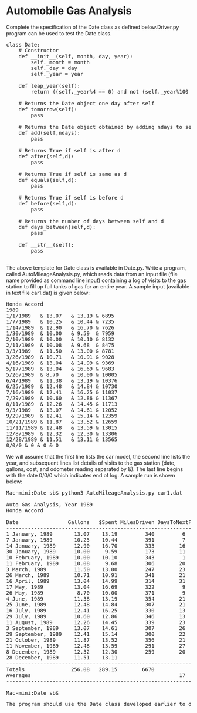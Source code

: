 # Automobile Gas Analysis
Complete the specification of the Date class as defined below.Driver.py program can be used to test the Date class.
<pre>
class Date:
	# Constructor
	def __init__(self, month, day, year):
		self._month = month
		self._day = day
		self._year = year

	def leap_year(self):
		return ((self._year%4 == 0) and not (self._year%100 == 0 and self._year%400 != 0))

	# Returns the Date object one day after self
	def tomorrow(self):
		pass

	# Returns the Date object obtained by adding ndays to self
	def add(self,ndays):
		pass

	# Returns True if self is after d
	def after(self,d):
		pass

	# Returns True if self is same as d
	def equals(self,d):
		pass

	# Returns True if self is before d
	def before(self,d):
		pass

	# Returns the number of days between self and d
	def days_between(self,d):
		pass

	def __str__(self):
		pass
    </pre>
The above template for Date class is available in Date.py.
Write a program, called AutoMileageAnalysis.py, which reads data from an input file (file name provided as command line input) containing a log of visits to the gas station to fill up full tanks of gas for an entire year. A sample input (available in text file car1.dat) is given below:
<pre>
Honda Accord
1989
1/1/1989   & 13.07   & 13.19 & 6895
1/7/1989   & 10.25   & 10.44 & 7235
1/14/1989  & 12.90   & 16.70 & 7626
1/30/1989  & 10.00   & 9.59  & 7959
2/10/1989  & 10.00   & 10.10 & 8132
2/11/1989  & 10.08   & 9.68  & 8475
3/3/1989   & 11.50   & 13.00 & 8781
3/26/1989  & 10.71   & 10.91 & 9028
4/16/1989  & 13.04   & 14.99 & 9369
5/17/1989  & 13.04   & 16.69 & 9683
5/26/1989  & 8.70    & 10.00 & 10005
6/4/1989   & 11.38   & 13.19 & 10376
6/25/1989  & 12.48   & 14.84 & 10730
7/16/1989  & 12.41   & 16.25 & 11037
7/29/1989  & 10.60   & 12.86 & 11367
8/11/1989  & 12.26   & 14.45 & 11713
9/3/1989   & 13.07   & 14.61 & 12052
9/29/1989  & 12.41   & 15.14 & 12359
10/21/1989 & 11.87   & 13.52 & 12659
11/11/1989 & 12.48   & 13.59 & 13015
12/8/1989  & 12.32   & 12.30 & 13306
12/28/1989 & 11.51   & 13.11 & 13565
0/0/0 & 0 & 0 & 0
</pre>
We will assume that the first line lists the car model, the second line lists the year, and subsequent lines list details of visits to the gas station (date, gallons, cost, and odometer reading separated by &). The last line begins with the date 0/0/0 which indicates end of log.
A sample run is shown below:
<pre>
Mac-mini:Date sb$ python3 AutoMileageAnalysis.py car1.dat

Auto Gas Analysis, Year 1989
Honda Accord

Date                Gallons   $Spent MilesDriven DaysToNextFill    MPG
----------------------------------------------------------------------
1 January, 1989       13.07    13.19         340         6       26.01
7 January, 1989       10.25    10.44         391         7       38.15
14 January, 1989      12.90    16.70         333        16       25.81
30 January, 1989      10.00     9.59         173        11       17.30
10 February, 1989     10.00    10.10         343         1       34.30
11 February, 1989     10.08     9.68         306        20       30.36
3 March, 1989         11.50    13.00         247        23       21.48
26 March, 1989        10.71    10.91         341        21       31.84
16 April, 1989        13.04    14.99         314        31       24.08
17 May, 1989          13.04    16.69         322         9       24.69
26 May, 1989           8.70    10.00         371         9       42.64
4 June, 1989          11.38    13.19         354        21       31.11
25 June, 1989         12.48    14.84         307        21       24.60
16 July, 1989         12.41    16.25         330        13       26.59
29 July, 1989         10.60    12.86         346        13       32.64
11 August, 1989       12.26    14.45         339        23       27.65
3 September, 1989     13.07    14.61         307        26       23.49
29 September, 1989    12.41    15.14         300        22       24.17
21 October, 1989      11.87    13.52         356        21       29.99
11 November, 1989     12.48    13.59         291        27       23.32
8 December, 1989      12.32    12.30         259        20       21.02
28 December, 1989     11.51    13.11
----------------------------------------------------------------------
Totals               256.08   289.15        6670
Averages                                                17       27.68
----------------------------------------------------------------------

Mac-mini:Date sb$
<pre>
The program should use the Date class developed earlier to do any Date calculations. The formatting should be exactly as shown.

